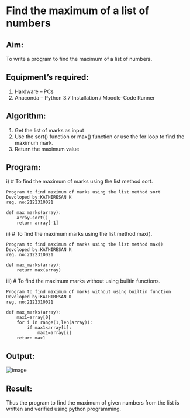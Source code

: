 # Find the maximum of a list of numbers
## Aim:
To write a program to find the maximum of a list of numbers.
## Equipment’s required:
1.	Hardware – PCs
2.	Anaconda – Python 3.7 Installation / Moodle-Code Runner
## Algorithm:
1.	Get the list of marks as input
2.	Use the sort() function or max() function or use the for loop to find the maximum mark.
3.	Return the maximum value
## Program:

i)	# To find the maximum of marks using the list method sort.
```
Program to find maximum of marks using the list method sort
Devoloped by:KATHIRESAN K
reg. no:2122310021
```
```
def max_marks(array):
    array.sort()
    return array[-1]
```
ii)	# To find the maximum marks using the list method max().
```
Program to find maximum of marks using the list method max()
Devoloped by:KATHIRESAN K
reg. no:2122310021
```
```
def max_marks(array):
    return max(array)
```
iii) # To find the maximum marks without using builtin functions.

```
Program to find maximum of marks without using builtin function
Devoloped by:KATHIRESAN K
reg. no:2122310021
```
```
def max_marks(array):
    max1=array[0]
    for i in range(1,len(array)):
        if max1<array[i]:
            max1=array[i]
    return max1
```
## Output:
![image](https://github.com/Kathiresan-23013376/FindMaximum/assets/150008375/b6898e12-ef0c-4c5d-826d-d14e51ed9614)
## Result:
Thus the program to find the maximum of given numbers from the list is written and verified using python programming.

